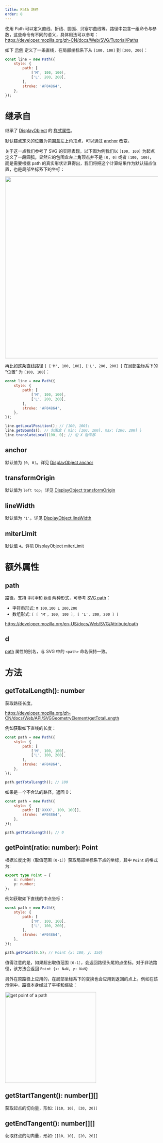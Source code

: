 ```yaml
---
title: Path 路径
order: 8
---
```


使用 Path 可以定义直线、折线、圆弧、贝塞尔曲线等。路径中包含一组命令与参数，这些命令有不同的语义，具体用法可以参考：https://developer.mozilla.org/zh-CN/docs/Web/SVG/Tutorial/Paths

如下 [示例](/zh/examples/shape#path) 定义了一条直线，在局部坐标系下从 `[100, 100]` 到 `[200, 200]`：

```javascript
const line = new Path({
    style: {
        path: [
            ['M', 100, 100],
            ['L', 200, 200],
        ],
        stroke: '#F04864',
    },
});
```

# 继承自

继承了 [DisplayObject](/zh/docs/api/basic/display-object) 的 [样式属性](/zh/docs/api/basic/display-object#绘图属性)。

默认锚点定义的位置为包围盒左上角顶点，可以通过 [anchor](/zh/docs/api/display-object#anchor) 改变。

关于这一点我们参考了 SVG 的实际表现，以下图为例我们以 `[100, 100]` 为起点定义了一段圆弧，显然它的包围盒左上角顶点并不是 `[0, 0]` 或者 `[100, 100]`，而是需要根据 path 的真实形状计算得出，我们将把这个计算结果作为默认锚点位置，也是局部坐标系下的坐标：

<img src="https://gw.alipayobjects.com/mdn/rms_6ae20b/afts/img/A*nLVmQ4nZc1oAAAAAAAAAAAAAARQnAQ" width="600px">

再比如这条直线路径 `[ ['M', 100, 100], ['L', 200, 200] ]` 在局部坐标系下的 “位置” 为 `[100, 100]`：

```js
const line = new Path({
    style: {
        path: [
            ['M', 100, 100],
            ['L', 200, 200],
        ],
        stroke: '#F04864',
    },
});

line.getLocalPosition(); // [100, 100];
line.getBounds(); // 包围盒 { min: [100, 100], max: [200, 200] }
line.translateLocal(100, 0); // 沿 X 轴平移
```

## anchor

默认值为 `[0, 0]`。详见 [DisplayObject anchor](/zh/docs/api/basic/display-object#anchor)

## transformOrigin

默认值为 `left top`。详见 [DisplayObject transformOrigin](/zh/docs/api/basic/display-object#transformOrigin)

## lineWidth

默认值为 `'1'`。详见 [DisplayObject lineWidth](/zh/docs/api/basic/display-object#lineWidth)

## miterLimit

默认值 `4`。详见 [DisplayObject miterLimit](/zh/docs/api/basic/display-object#miterLimit)

# 额外属性

## path

路径，支持 `字符串`和 `数组` 两种形式，可参考 [SVG path](https://developer.mozilla.org/zh-CN/docs/Web/SVG/Tutorial/Paths)：

-   字符串形式: `M 100,100 L 200,200`
-   数组形式: `[ [ 'M', 100, 100 ], [ 'L', 200, 200 ] ]`

https://developer.mozilla.org/en-US/docs/Web/SVG/Attribute/path

## d

[path](/zh/docs/api/basic/path#path) 属性的别名，与 SVG 中的 `<path>` 命名保持一致。

# 方法

## getTotalLength(): number

获取路径长度。

https://developer.mozilla.org/zh-CN/docs/Web/API/SVGGeometryElement/getTotalLength

例如获取如下直线的长度：

```js
const path = new Path({
    style: {
        path: [
            ['M', 100, 100],
            ['L', 100, 200],
        ],
        stroke: '#F04864',
    },
});

path.getTotalLength(); // 100
```

如果是一个不合法的路径，返回 0：

```js
const path = new Path({
    style: {
        path: [['XXXX', 100, 100]],
        stroke: '#F04864',
    },
});

path.getTotalLength(); // 0
```

## getPoint(ratio: number): Point

根据长度比例（取值范围 `[0-1]`）获取局部坐标系下点的坐标，其中 `Point` 的格式为:

```ts
export type Point = {
    x: number;
    y: number;
};
```

例如获取如下直线的中点坐标：

```js
const path = new Path({
    style: {
        path: [
            ['M', 100, 100],
            ['L', 100, 200],
        ],
        stroke: '#F04864',
    },
});

path.getPoint(0.5); // Point {x: 100, y: 150}
```

值得注意的是，如果超出取值范围 `[0-1]`，会返回路径头尾的点坐标。对于非法路径，该方法会返回 `Point {x: NaN, y: NaN}`

另外在原路径上应用的，在局部坐标系下的变换也会应用到返回的点上。例如在该[示例](/zh/examples/shape#path)中，路径本身经过了平移和缩放：

<img src="https://gw.alipayobjects.com/mdn/rms_6ae20b/afts/img/A*fOKWRIq_IWsAAAAAAAAAAAAAARQnAQ" width="300" alt="get point of a path">

## getStartTangent(): number[][]

获取起点的切向量，形如: `[[10, 10], [20, 20]]`

## getEndTangent(): number[][]

获取终点的切向量，形如: `[[10, 10], [20, 20]]`
